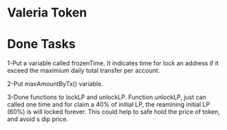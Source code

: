 # Valeria Token

# Done Tasks

1-Put a variable called frozenTime. It indicates time for lock an address if it exceed the maximium daily total transfer per account. 

2-Put maxAmountByTx() variable.

3-Done functions to lockLP and unlockLP. Function unlockLP, just can called one time and for claim a 40% of initial LP, the reamining initial LP (60%) is will locked forever. This could help to safe hold the price of token, and avoid s dip price.
